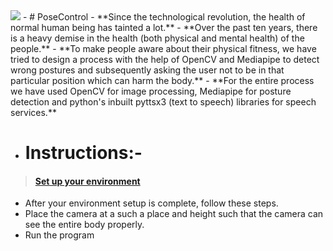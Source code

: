<img src="./assets/thumbnail.jpg">
- # PoseControl
  - **Since the technological revolution, the health of normal human being has tainted a lot.**
  - **Over the past ten years, there is a heavy demise in the health (both physical and mental health) of the people.**
  - **To make people aware about their physical fitness, we have tried to design a process with the help of OpenCV and Mediapipe to detect wrong postures and subsequently asking the user not to be in that particular position which can harm the body.**
  - **For the entire process we have used OpenCV for image processing, Mediapipe for posture detection and python's inbuilt pyttsx3 (text to speech) libraries for speech services.**
  
- <h1>Instructions:- </h1> 
> #### [Set up your environment](./INSTRUCTIONS.md)
  - After your environment setup is complete, follow these steps.
  - Place the camera at a such a place and height such that the camera can see the entire body properly.
  - Run the program

